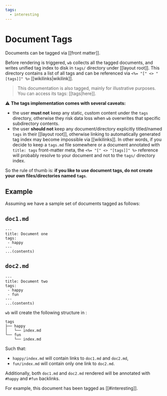 ```yaml
---
tags:
  - interesting
---
```

# Document Tags

Documents can be tagged via [[front matter]].

Before rendering is triggered, `wb` collects all the tagged documents, and writes unified tag index to disk in `tags/` directory under [[layout root]]. This directory contains a list of all tags and can be referenced via `<%= "[" <> "[tags]]" %>` [[wikilinks|wikilink]].

> This documentation is also tagged, mainly for illustrative purposes. You can
access its tags: [[tags|here]].

:warning: **The tags implementation comes with several caveats:**

  - the user **must not** keep any static, custom content under the `tags` directory, otherwise they risk data loss when `wb` overwrites that specific subdirectory contents.
  - the user **should not** keep any document/directory explicitly titled/named `tags` in their [[layout root]], otherwise linking to automatically generated tag index may become impossible via [[wikilinks]]. In other words, if you decide to keep a `tags.md` file somewhere or a document annotated with `title: tags` front-matter meta, the `<%= "[" <> "[tags]]" %>` reference will probably resolve to your document and not to the `tags/` directory index.

So the rule of thumb is: **if you like to use document tags, do not create your own files/directories named `tags`**.

## Example

Assuming we have a sample set of documents tagged as follows:


`doc1.md`
---

```
---
title: Document one
tags:
 - happy
---
...(contents)
```

`doc2.md`
---

```
---
title: Document two
tags:
 - happy
 - fun
---
...(contents)
```

`wb` will create the following structure in :

```
tags
├── happy
│   └── index.md
└── fun
    └── index.md
```

Such that:
  - `happy/index.md` will contain links to `doc1.md` and `doc2.md`, 
  - `fun/index.md` will contain only one link to `doc2.md`.

Additionally, both `doc1.md` and `doc2.md` rendered will be annotated with
`#happy` and `#fun` backlinks.

For example, this document has been tagged as [[#interesting]].
